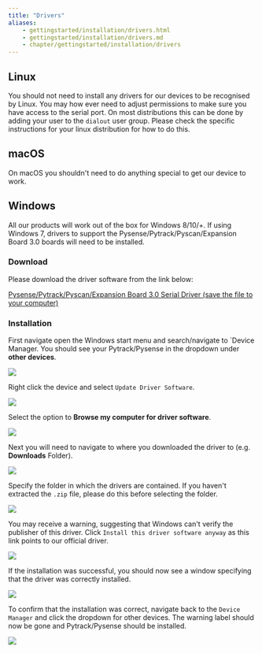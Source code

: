```yaml
---
title: "Drivers"
aliases:
    - gettingstarted/installation/drivers.html
    - gettingstarted/installation/drivers.md
    - chapter/gettingstarted/installation/drivers
---
```


## Linux

You should not need to install any drivers for our devices to be recognised by Linux. You may how ever need to adjust permissions to make sure you have access to the serial port. On most distributions this can be done by adding your user to the `dialout` user group. Please check the specific instructions for your linux distribution for how to do this.

## macOS

On macOS you shouldn't need to do anything special to get our device to work.

## Windows

All our products will work out of the box for Windows 8/10/+. If using Windows 7, drivers to support the Pysense/Pytrack/Pyscan/Expansion Board 3.0 boards will need to be installed.

### Download

Please download the driver software from the link below:

[Pysense/Pytrack/Pyscan/Expansion Board 3.0 Serial Driver (save the file to your computer)](https://github.com/pycom/pycom-documentation/blob/development_release/.gitbook/assets/pycom.inf)


### Installation

First navigate open the Windows start menu and search/navigate to \`Device Manager. You should see your Pytrack/Pysense in the dropdown under **other devices**.

![](/gitbook/assets/win7-1.png)

Right click the device and select `Update Driver Software`.

![](/gitbook/assets/win7-2%20%281%29.png)

Select the option to **Browse my computer for driver software**.

![](/gitbook/assets/win7-3.png)

Next you will need to navigate to where you downloaded the driver to (e.g. **Downloads** Folder).

![](/gitbook/assets/win7-4%20%281%29.png)

Specify the folder in which the drivers are contained. If you haven't extracted the `.zip` file, please do this before selecting the folder.

![](/gitbook/assets/win7-5%20%281%29.png)

You may receive a warning, suggesting that Windows can't verify the publisher of this driver. Click `Install this driver software anyway` as this link points to our official driver.

![](/gitbook/assets/win7-6%20%281%29.png)

If the installation was successful, you should now see a window specifying that the driver was correctly installed.

![](/gitbook/assets/win7-7.png)

To confirm that the installation was correct, navigate back to the `Device Manager` and click the dropdown for other devices. The warning label should now be gone and Pytrack/Pysense should be installed.

![](/gitbook/assets/win7-8.png)
